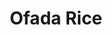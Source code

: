 ---
title: Ofada Rice
description: delicious nigerian vegetable soup
featured-image: /uploads/beef-stew.jpg
theme: Rice
---